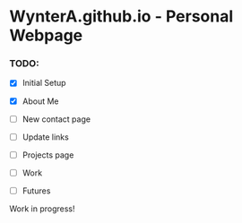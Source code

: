 # WynterA.github.io - Personal Webpage

### TODO:
  - [X] Initial Setup
  - [X] About Me
  - [ ] New contact page
  - [ ] Update links
  - [ ] Projects page
  - [ ] Work
  - [ ] Futures
  
  
Work in progress!
